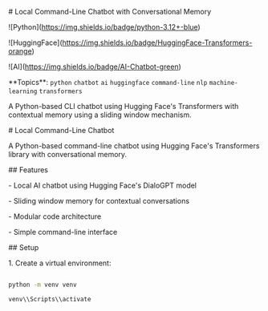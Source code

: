 \# Local Command-Line Chatbot with Conversational Memory



!\[Python](https://img.shields.io/badge/python-3.12+-blue)

!\[HuggingFace](https://img.shields.io/badge/HuggingFace-Transformers-orange)

!\[AI](https://img.shields.io/badge/AI-Chatbot-green)



\*\*Topics\*\*: `python` `chatbot` `ai` `huggingface` `command-line` `nlp` `machine-learning` `transformers`



A Python-based CLI chatbot using Hugging Face's Transformers with contextual memory using a sliding window mechanism.



\# Local Command-Line Chatbot



A Python-based command-line chatbot using Hugging Face's Transformers library with conversational memory.



\## Features



\- Local AI chatbot using Hugging Face's DialoGPT model

\- Sliding window memory for contextual conversations

\- Modular code architecture

\- Simple command-line interface



\## Setup



1\. Create a virtual environment:

```bash

python -m venv venv

venv\\Scripts\\activate


